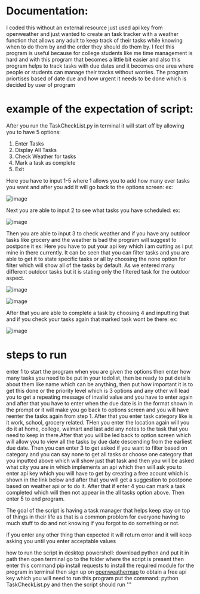 # Documentation:

I coded this without an external resource just used api key from openweather and just wanted to create an task tracker with a weather function
that allows any adult to keep track of their tasks while knowing when to do
them by and the order they should do them by. I feel this program is useful because for college students
like me time management is hard and with this program that becomes a little bit easier
and also this program helps to track tasks with due dates and it becomes one 
area where people or students can manage their tracks without worries. The program
priortises based of date due and how urgent it needs to be done which is decided by user of program

# example of the expectation of script:

After you run the TaskCheckList.py in terminal it will start off by allowing you to have 5 options: 
1. Enter Tasks
2. Display All Tasks
3. Check Weather for tasks
4. Mark a task as complete
5. Exit

Here you have to input 1-5 where 1 allows you to add how many ever tasks you want and after you add it will go back to the options screen:
ex:

![image](https://github.com/subrama2/it3038c-scripts/assets/84252650/779887d4-1832-450a-b2e2-40dc018291ac)

Next you are able to input 2 to see what tasks you have scheduled:
ex:

![image](https://github.com/subrama2/it3038c-scripts/assets/84252650/2705704d-b750-47db-a600-153cbedf2e37)

Then you are able to input 3 to check weather and if you have any outdoor tasks like grocery and the weather is bad the program will suggest to postpone it
ex: Here you have to put your api key which i am cutting as i put mine in there currently. It can be seen that you can filter tasks and  you are able to get it to state specific tasks or all by choosing the none option for filter which will show all of the tasks by default. As we entered many different outdoor tasks but it is stating only the filtered task for the outdoor aspect.

![image](https://github.com/subrama2/it3038c-scripts/assets/84252650/f7434dae-af0b-45af-b56b-548c1bbf4f24)

![image](https://github.com/subrama2/it3038c-scripts/assets/84252650/a70c2bf9-72fe-4826-92ed-c9b42be22803)

After that you are able to complete a task by choosing 4 and inputting that and if you check your tasks again that marked task wont be there:
ex:

![image](https://github.com/subrama2/it3038c-scripts/assets/84252650/274743b2-5a4c-4703-b2ac-6c32297223cc)

# steps to run
enter 1 to start the program when you are given the options then enter how many tasks you need to be put in your todolist, then be ready to put details about them like name which can be anything, then put how important it is to get this done or the priority level which is 3 options and any other will lead you to get a repeating message of invalid value and you have to enter again and after that you have to enter when the due date is in the format shown in the prompt or it will make you go back to options screen and you will have reenter the tasks again from step 1. After that you enter task category like is it work, school, grocery related. THen you enter the location again will you do it at home, college, walmart and last add any notes to the task that you need to keep in there.After that you will be led back to option screen which will allow you to view all the tasks by due date descending from the earliest due date. Then you can enter 3 to get asked if you want to filter based on category and you can say none to get all tasks or choose one category that you inputted above which will show just that task and then you will be asked what city you are in which implements an api which then will ask you to enter api key which you will have to get by creating a free acount which is shown in the link below and after that you will get a suggestion to postpone based on weather api or to do it. After that if enter 4 you can mark a task completed which will then not appear in the all tasks option above. Then enter 5 to end program.

The goal of the script is having a task manager that helps keep stay on top of things in their life as that is a common problem for everyone having to much stuff to do and not knowing if you
forgot to do something or not.


if you enter any other thing than expected it will return error and it will keep asking you until you enter acceptable values

how to run the script in desktop powershell:
download python and put it in path
then open terminal
go to the folder where the script is present
then enter this command pip install requests 
to install the required module for the program in terminal
then sign up on [openweathermap](https://home.openweathermap.org/)
to obtain a free api key which you will need to run this program
put the command: python TaskCheckList.py
and then the script should run
'''
